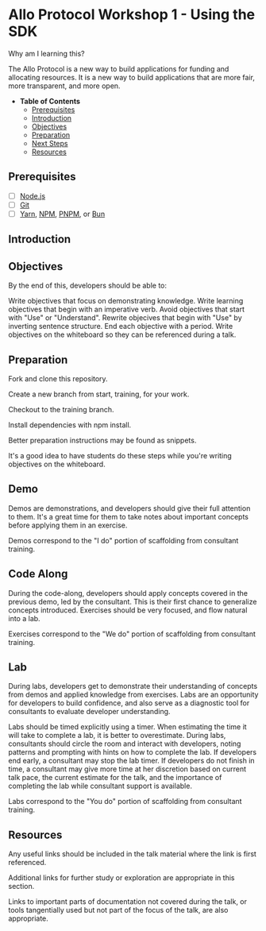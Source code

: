 # Allo Protocol Workshop 1 - Using the SDK


Why am I learning this?

The Allo Protocol is a new way to build applications for funding and allocating resources. It is a new way to build applications that are more fair, more transparent, and more open.


- **Table of Contents**
  - [Prerequisites](#prerequisites)
  - [Introduction](#introduction)
  - [Objectives](#objectives)
  - [Preparation](#preparation)
  - [Next Steps](#next-steps)
  - [Resources](#resources)


## Prerequisites

- [ ] [Node.js](https://nodejs.org/en/download/)
- [ ] [Git](https://git-scm.com/downloads)
- [ ] [Yarn](https://yarnpkg.com/en/docs/install), [NPM](https://www.npmjs.com/get-npm), [PNPM](https://pnpm.js.org/en/installation), or [Bun](https://bun.sh/docs/installation)

## Introduction


## Objectives

By the end of this, developers should be able to:

Write objectives that focus on demonstrating knowledge.
Write learning objectives that begin with an imperative verb.
Avoid objectives that start with "Use" or "Understand".
Rewrite objecives that begin with "Use" by inverting sentence structure.
End each objective with a period.
Write objectives on the whiteboard so they can be referenced during a talk.


## Preparation

Fork and clone this repository.

Create a new branch from start, training, for your work.

Checkout to the training branch.

Install dependencies with npm install.

Better preparation instructions may be found as snippets.


It's a good idea to have students do these steps while you're writing objectives on the whiteboard.


## Demo

Demos are demonstrations, and developers should give their full attention to them. It's a great time for them to take notes about important concepts before applying them in an exercise.

Demos correspond to the "I do" portion of scaffolding from consultant training.


## Code Along

During the code-along, developers should apply concepts covered in the previous demo, led by the consultant. This is their first chance to generalize concepts introduced. Exercises should be very focused, and flow natural into a lab.

Exercises correspond to the "We do" portion of scaffolding from consultant training.


## Lab

During labs, developers get to demonstrate their understanding of concepts from demos and applied knowledge from exercises. Labs are an opportunity for developers to build confidence, and also serve as a diagnostic tool for consultants to evaluate developer understanding.

Labs should be timed explicitly using a timer. When estimating the time it will take to complete a lab, it is better to overestimate. During labs, consultants should circle the room and interact with developers, noting patterns and prompting with hints on how to complete the lab. If developers end early, a consultant may stop the lab timer. If developers do not finish in time, a consultant may give more time at her discretion based on current talk pace, the current estimate for the talk, and the importance of completing the lab while consultant support is available.

Labs correspond to the "You do" portion of scaffolding from consultant training.


## Resources

Any useful links should be included in the talk material where the link is first referenced.

Additional links for further study or exploration are appropriate in this section.

Links to important parts of documentation not covered during the talk, or tools tangentially used but not part of the focus of the talk, are also appropriate.